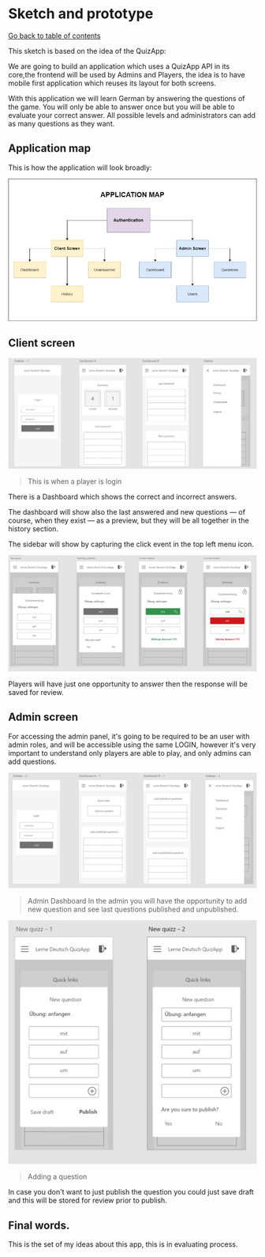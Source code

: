 # Sketch and prototype

[Go back to table of contents](README.md)

This sketch is based on the idea of the QuizApp:

We are going to build an application which uses a QuizApp API in its core,the frontend will be used by Admins and Players, the idea is to have mobile first application which reuses its layout for both screens.

With this application we will learn German by answering the questions of the game. You will only be able to answer once but you will be able to evaluate your correct answer. All possible levels and administrators can add as many questions as they want.

## Application map

This is how the application will look broadly:

![basic layout client screen](images/SecretSourceQuizAppApplicationMap.jpg)

## Client screen

![basic layout client screen](images/Prototype_basic-layout-client-side-A.png)

> This is when a player is login

There is a Dashboard which shows the correct and incorrect answers.

The dashboard will show also the last answered and new questions — of course, when they exist — as a preview, but they will be all together in the history section.

The sidebar will show by capturing the click event in the top left menu icon.

![answering a new quiz](images/Prototype_basic-layout-client-side-B.png)

Players will have just one opportunity to answer then the response will be saved for review.

## Admin screen

For accessing the admin panel, it's going to be required to be an user with admin roles, and will be accessible using the same LOGIN, however it's very important to understand only players are able to play, and only admins can add questions.

![admin dashboard side a](images/Prototype_basic-layout-admin-side-A.png)
> Admin Dashboard 
In the admin you will have the opportunity to add new question and see last questions published and unpublished.

![admin dashboard side a](images/Prototype_basic-layout-admin-side-B.png)
> Adding a question

In case you don't want to just publish the question you could just save draft and this will be stored for review prior to publish.



## Final words.

This is the set of my ideas about this app, this is in evaluating process. 